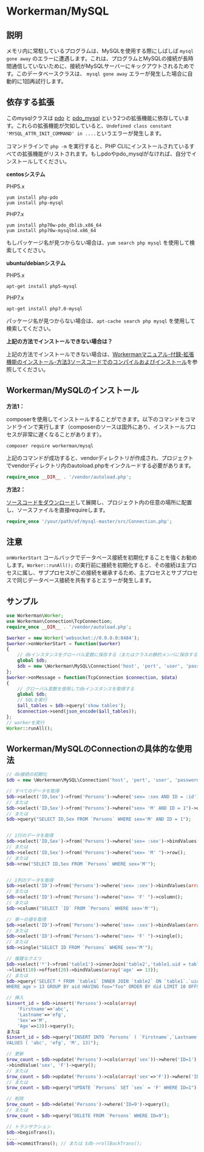 # Workerman/MySQL

## 説明
メモリ内に常駐しているプログラムは、MySQLを使用する際にしばしば ```mysql gone away``` のエラーに遭遇します。これは、プログラムとMySQLの接続が長時間通信していないために、接続がMySQLサーバーにキックアウトされるためです。このデータベースクラスは、 ```mysql gone away``` エラーが発生した場合に自動的に1回再試行します。

## 依存する拡張
このmysqlクラスは [pdo](https://php.net/manual/zh/book.pdo.php) と [pdo_mysql](https://php.net/manual/zh/ref.pdo-mysql.php) という2つの拡張機能に依存しています。これらの拡張機能が欠如していると、```Undefined class constant 'MYSQL_ATTR_INIT_COMMAND' in ....```というエラーが発生します。

コマンドラインで ```php -m``` を実行すると、PHP CLIにインストールされているすべての拡張機能がリストされます。もしpdoやpdo_mysqlがなければ、自分でインストールしてください。

**centosシステム**

PHP5.x
``` 
yum install php-pdo
yum install php-mysql
```

PHP7.x
``` 
yum install php70w-pdo_dblib.x86_64
yum install php70w-mysqlnd.x86_64
```

もしパッケージ名が見つからない場合は、```yum search php mysql``` を使用して検索してください。

**ubuntu/debianシステム**

PHP5.x
``` 
apt-get install php5-mysql
```

PHP7.x
``` 
apt-get install php7.0-mysql
```

パッケージ名が見つからない場合は、```apt-cache search php mysql``` を使用して検索してください。

**上記の方法でインストールできない場合は？**

上記の方法でインストールできない場合は、[Workermanマニュアル-付録-拡張機能のインストール-方法3ソースコードでのコンパイルおよびインストール](../appendices/install-extension.md)を参照してください。

## Workerman/MySQLのインストール
**方法1：**

composerを使用してインストールすることができます。以下のコマンドをコマンドラインで実行します（composerのソースは国外にあり、インストールプロセスが非常に遅くなることがあります）。

``` 
composer require workerman/mysql
```

上記のコマンドが成功すると、vendorディレクトリが作成され、プロジェクトでvendorディレクトリ内のautoload.phpをインクルードする必要があります。

```php 
require_once __DIR__ . '/vendor/autoload.php';
```

**方法2：**

[ソースコードをダウンロード](https://github.com/walkor/mysql/archive/master.zip)して展開し、プロジェクト内の任意の場所に配置し、ソースファイルを直接requireします。

```php 
require_once '/your/path/of/mysql-master/src/Connection.php';
```

## 注意
```onWorkerStart``` コールバックでデータベース接続を初期化することを強くお勧めします。```Worker::runAll();``` の実行前に接続を初期化すると、その接続は主プロセスに属し、サブプロセスがこの接続を継承するため、主プロセスとサブプロセスで同じデータベース接続を共有するとエラーが発生します。

## サンプル
```php 
use Workerman\Worker;
use Workerman\Connection\TcpConnection;
require_once __DIR__ . '/vendor/autoload.php';

$worker = new Worker('websocket://0.0.0.0:8484');
$worker->onWorkerStart = function($worker)
{
    // dbインスタンスをグローバル変数に保存する（またはクラスの静的メンバに保存することもできます）
    global $db;
    $db = new \Workerman\MySQL\Connection('host', 'port', 'user', 'password', 'db_name');
};
$worker->onMessage = function(TcpConnection $connection, $data)
{
    // グローバル変数を使用してdbインスタンスを取得する
    global $db;
    // SQLを実行
    $all_tables = $db->query('show tables');
    $connection->send(json_encode($all_tables));
};
// workerを実行
Worker::runAll();
```
## Workerman/MySQLのConnectionの具体的な使用法
```php 
// db接続の初期化
$db = new \Workerman\MySQL\Connection('host', 'port', 'user', 'password', 'db_name');

// すべてのデータを取得
$db->select('ID,Sex')->from('Persons')->where('sex= :sex AND ID = :id')->bindValues(array('sex'=>'M', 'id' => 1))->query();
// または
$db->select('ID,Sex')->from('Persons')->where("sex= 'M' AND ID = 1")->query();
// または
$db->query("SELECT ID,Sex FROM `Persons` WHERE sex='M' AND ID = 1");


// 1行のデータを取得
$db->select('ID,Sex')->from('Persons')->where('sex= :sex')->bindValues(array('sex'=>'M'))->row();
// または
$db->select('ID,Sex')->from('Persons')->where("sex= 'M' ")->row();
// または
$db->row("SELECT ID,Sex FROM `Persons` WHERE sex='M'");


// 1列のデータを取得
$db->select('ID')->from('Persons')->where('sex= :sex')->bindValues(array('sex'=>'M'))->column();
// または
$db->select('ID')->from('Persons')->where("sex= 'F' ")->column();
// または
$db->column("SELECT `ID` FROM `Persons` WHERE sex='M'");

// 単一の値を取得
$db->select('ID')->from('Persons')->where('sex= :sex')->bindValues(array('sex'=>'M'))->single();
// または
$db->select('ID')->from('Persons')->where("sex= 'F' ")->single();
// または
$db->single("SELECT ID FROM `Persons` WHERE sex='M'");

// 複雑なクエリ
$db->select('*')->from('table1')->innerJoin('table2','table1.uid = table2.uid')->where('age > :age')->groupBy(array('aid'))->having('foo="foo"')->orderByASC/*orderByDESC*/(array('did'))
->limit(10)->offset(20)->bindValues(array('age' => 13));
// または
$db->query('SELECT * FROM `table1` INNER JOIN `table2` ON `table1`.`uid` = `table2`.`uid`
WHERE age > 13 GROUP BY aid HAVING foo="foo" ORDER BY did LIMIT 10 OFFSET 20');

// 挿入
$insert_id = $db->insert('Persons')->cols(array(
    'Firstname'=>'abc',
    'Lastname'=>'efg',
    'Sex'=>'M',
    'Age'=>13))->query();
または
$insert_id = $db->query("INSERT INTO `Persons` ( `Firstname`,`Lastname`,`Sex`,`Age`)
VALUES ( 'abc', 'efg', 'M', 13)");

// 更新
$row_count = $db->update('Persons')->cols(array('sex'))->where('ID=1')
->bindValue('sex', 'F')->query();
// または
$row_count = $db->update('Persons')->cols(array('sex'=>'F'))->where('ID=1')->query();
// または
$row_count = $db->query("UPDATE `Persons` SET `sex` = 'F' WHERE ID=1");

// 削除
$row_count = $db->delete('Persons')->where('ID=9')->query();
// または
$row_count = $db->query("DELETE FROM `Persons` WHERE ID=9");

// トランザクション
$db->beginTrans();
....
$db->commitTrans(); // または $db->rollBackTrans();

```
